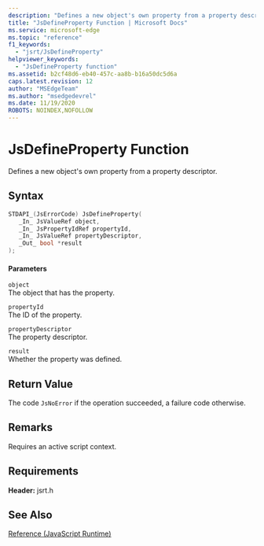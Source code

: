 ```yaml
---
description: "Defines a new object's own property from a property descriptor."
title: "JsDefineProperty Function | Microsoft Docs"
ms.service: microsoft-edge
ms.topic: "reference"
f1_keywords: 
  - "jsrt/JsDefineProperty"
helpviewer_keywords: 
  - "JsDefineProperty function"
ms.assetid: b2cf48d6-eb40-457c-aa8b-b16a50dc5d6a
caps.latest.revision: 12
author: "MSEdgeTeam"
ms.author: "msedgedevrel"
ms.date: 11/19/2020
ROBOTS: NOINDEX,NOFOLLOW
---
```

# JsDefineProperty Function

Defines a new object's own property from a property descriptor.  
  
## Syntax  
  
```cpp  
STDAPI_(JsErrorCode) JsDefineProperty(  
   _In_ JsValueRef object,  
   _In_ JsPropertyIdRef propertyId,  
   _In_ JsValueRef propertyDescriptor,  
   _Out_ bool *result  
);  
```  
  
#### Parameters  
 `object`  
 The object that has the property.  
  
 `propertyId`  
 The ID of the property.  
  
 `propertyDescriptor`  
 The property descriptor.  
  
 `result`  
 Whether the property was defined.  
  
## Return Value  
 The code `JsNoError` if the operation succeeded, a failure code otherwise.  
  
## Remarks  
 Requires an active script context.  
  
## Requirements  
 **Header:** jsrt.h  
  
## See Also  
 [Reference (JavaScript Runtime)](../chakra-hosting/reference-javascript-runtime.md)
